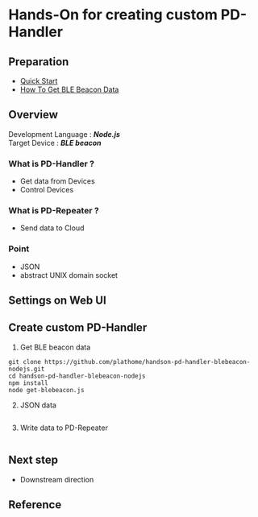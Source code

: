 # Hands-On for creating custom PD-Handler

## Preparation
* [Quick Start](/doc_source/vx2/QuickStart.md)
* [How To Get BLE Beacon Data](/doc_source/vx2/HowToGetBLEBeaconData.md)

## Overview
Development Language : ***Node.js***  
Target Device : ***BLE beacon***   

### What is PD-Handler ?
* Get data from Devices
* Control Devices

### What is PD-Repeater ?
* Send data to Cloud

### Point
* JSON
* abstract UNIX domain socket

## Settings on Web UI

## Create custom PD-Handler
1. Get BLE beacon data
```
git clone https://github.com/plathome/handson-pd-handler-blebeacon-nodejs.git
cd handson-pd-handler-blebeacon-nodejs
npm install
node get-blebeacon.js
```

2. JSON data
```
```

3. Write data to PD-Repeater
```
```


## Next step
* Downstream direction

## Reference

